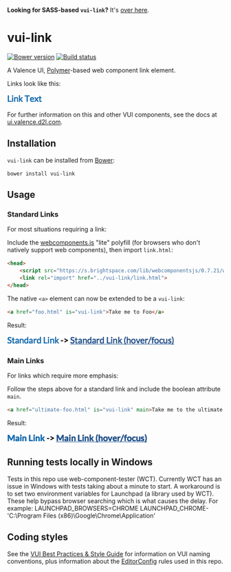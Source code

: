 **Looking for SASS-based `vui-link`?** It's [over here](https://github.com/Brightspace/valence-ui-link/tree/sass).

# vui-link
[![Bower version][bower-image]][bower-url]
[![Build status][ci-image]][ci-url]

A Valence UI, [Polymer](https://www.polymer-project.org/1.0/)-based web component link element.

Links look like this:

![example screenshot of link](/screenshots/overview.png?raw=true)

For further information on this and other VUI components, see the docs at [ui.valence.d2l.com](http://ui.valence.d2l.com/).

## Installation

`vui-link` can be installed from [Bower][bower-url]:
```shell
bower install vui-link
```
## Usage

### Standard Links

For most situations requiring a link:

Include the [webcomponents.js](http://webcomponents.org/polyfills/) "lite" polyfill (for browsers who don't natively support web components), then import `link.html`:

```html
<head>
	<script src="https://s.brightspace.com/lib/webcomponentsjs/0.7.21/webcomponents-lite.min.js"></script>
	<link rel="import" href="../vui-link/link.html">
</head>
```

The native `<a>` element can now be extended to be a `vui-link`:

```html
<a href="foo.html" is="vui-link">Take me to Foo</a>
```

Result:

![example screenshot of standard link](/screenshots/standard.png?raw=true)

### Main Links

For links which require more emphasis:

Follow the steps above for a standard link and include the boolean attribute `main`.

```html
<a href="ultimate-foo.html" is="vui-link" main>Take me to the ultimate Foo!</a>
```

Result:

![example screenshot of main link](/screenshots/main.png?raw=true)

## Running tests locally in Windows

Tests in this repo use web-component-tester (WCT). Currently WCT has an issue in Windows with tests taking about a minute to start.  A workaround is to set two environment variables for Launchpad (a library used by WCT).  These help bypass browser searching which is what causes the delay.  For example:
LAUNCHPAD_BROWSERS=CHROME
LAUNCHPAD_CHROME-'C:\Program Files (x86)\Google\Chrome\Application'

## Coding styles

See the [VUI Best Practices & Style Guide](https://github.com/Brightspace/valence-ui-docs/wiki/Best-Practices-&-Style-Guide) for information on VUI naming conventions, plus information about the [EditorConfig](http://editorconfig.org) rules used in this repo.

[bower-url]: http://bower.io/search/?q=vui-link
[bower-image]: https://img.shields.io/bower/v/vui-link.svg
[ci-image]: https://travis-ci.org/Brightspace/valence-ui-link.svg?branch=master
[ci-url]: https://travis-ci.org/Brightspace/valence-ui-link
